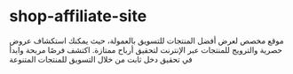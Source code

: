 # shop-affiliate-site
موقع مخصص لعرض أفضل المنتجات للتسويق بالعمولة، حيث يمكنك استكشاف عروض حصرية والترويج للمنتجات عبر الإنترنت لتحقيق أرباح ممتازة. اكتشف فرصًا مربحة وابدأ في تحقيق دخل ثابت من خلال التسويق للمنتجات المتنوعة

